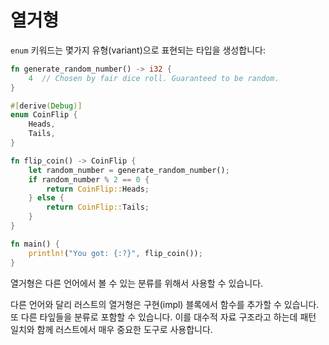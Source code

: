 # 열거형

`enum` 키워드는 몇가지 유형(variant)으로 표현되는 타입을 생성합니다:

```rust
fn generate_random_number() -> i32 {
    4  // Chosen by fair dice roll. Guaranteed to be random.
}

#[derive(Debug)]
enum CoinFlip {
    Heads,
    Tails,
}

fn flip_coin() -> CoinFlip {
    let random_number = generate_random_number();
    if random_number % 2 == 0 {
        return CoinFlip::Heads;
    } else {
        return CoinFlip::Tails;
    }
}

fn main() {
    println!("You got: {:?}", flip_coin());
}
```

열거형은 다른 언어에서 볼 수 있는 분류를 위해서 사용할 수 있습니다.&#x20;

다른 언어와 달리 러스트의 열거형은 구현(impl) 블록에서 함수를 추가할 수 있습니다. 또 다른 타잎들을 분류로 포함할 수 있습니다. 이를 대수적 자료 구조라고 하는데 패턴 일치와 함께 러스트에서 매우 중요한 도구로 사용합니다.&#x20;



